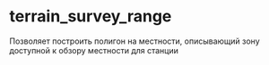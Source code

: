 # terrain_survey_range
Позволяет построить полигон на местности, описывающий зону доступной к обзору местности для станции
